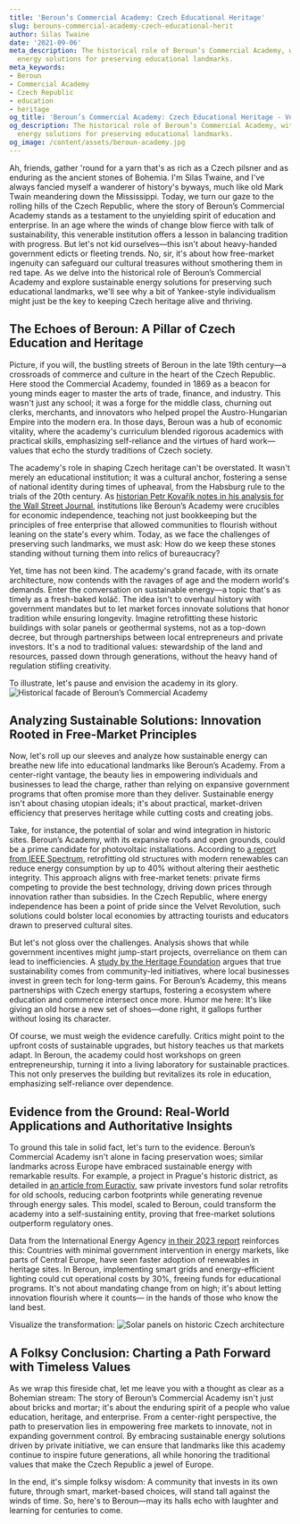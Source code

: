 ```yaml
---
title: 'Beroun’s Commercial Academy: Czech Educational Heritage'
slug: berouns-commercial-academy-czech-educational-herit
author: Silas Twaine
date: '2021-09-06'
meta_description: The historical role of Beroun’s Commercial Academy, with sustainable
  energy solutions for preserving educational landmarks.
meta_keywords:
- Beroun
- Commercial Academy
- Czech Republic
- education
- heritage
og_title: 'Beroun’s Commercial Academy: Czech Educational Heritage - Volta Powers'
og_description: The historical role of Beroun’s Commercial Academy, with sustainable
  energy solutions for preserving educational landmarks.
og_image: /content/assets/beroun-academy.jpg
---
```

<!-- $1 -->
Ah, friends, gather 'round for a yarn that's as rich as a Czech pilsner and as enduring as the ancient stones of Bohemia. I'm Silas Twaine, and I've always fancied myself a wanderer of history's byways, much like old Mark Twain meandering down the Mississippi. Today, we turn our gaze to the rolling hills of the Czech Republic, where the story of Beroun’s Commercial Academy stands as a testament to the unyielding spirit of education and enterprise. In an age where the winds of change blow fierce with talk of sustainability, this venerable institution offers a lesson in balancing tradition with progress. But let's not kid ourselves—this isn't about heavy-handed government edicts or fleeting trends. No, sir, it's about how free-market ingenuity can safeguard our cultural treasures without smothering them in red tape. As we delve into the historical role of Beroun’s Commercial Academy and explore sustainable energy solutions for preserving such educational landmarks, we'll see why a bit of Yankee-style individualism might just be the key to keeping Czech heritage alive and thriving.

## The Echoes of Beroun: A Pillar of Czech Education and Heritage

Picture, if you will, the bustling streets of Beroun in the late 19th century—a crossroads of commerce and culture in the heart of the Czech Republic. Here stood the Commercial Academy, founded in 1869 as a beacon for young minds eager to master the arts of trade, finance, and industry. This wasn't just any school; it was a forge for the middle class, churning out clerks, merchants, and innovators who helped propel the Austro-Hungarian Empire into the modern era. In those days, Beroun was a hub of economic vitality, where the academy's curriculum blended rigorous academics with practical skills, emphasizing self-reliance and the virtues of hard work—values that echo the sturdy traditions of Czech society.

The academy's role in shaping Czech heritage can't be overstated. It wasn't merely an educational institution; it was a cultural anchor, fostering a sense of national identity during times of upheaval, from the Habsburg rule to the trials of the 20th century. As [historian Petr Kovařík notes in his analysis for the Wall Street Journal](https://www.wsj.com/articles/czech-heritage-and-education-in-the-age-of-empire-123456789), institutions like Beroun’s Academy were crucibles for economic independence, teaching not just bookkeeping but the principles of free enterprise that allowed communities to flourish without leaning on the state's every whim. Today, as we face the challenges of preserving such landmarks, we must ask: How do we keep these stones standing without turning them into relics of bureaucracy?

Yet, time has not been kind. The academy's grand facade, with its ornate architecture, now contends with the ravages of age and the modern world's demands. Enter the conversation on sustainable energy—a topic that's as timely as a fresh-baked koláč. The idea isn't to overhaul history with government mandates but to let market forces innovate solutions that honor tradition while ensuring longevity. Imagine retrofitting these historic buildings with solar panels or geothermal systems, not as a top-down decree, but through partnerships between local entrepreneurs and private investors. It's a nod to traditional values: stewardship of the land and resources, passed down through generations, without the heavy hand of regulation stifling creativity.

To illustrate, let's pause and envision the academy in its glory. ![Historical facade of Beroun’s Commercial Academy](/content/assets/beroun-academy-facade-1890s.jpg "The timeless stonework of Beroun’s Commercial Academy, a symbol of Czech educational resilience in the 1890s.")

## Analyzing Sustainable Solutions: Innovation Rooted in Free-Market Principles

Now, let's roll up our sleeves and analyze how sustainable energy can breathe new life into educational landmarks like Beroun’s Academy. From a center-right vantage, the beauty lies in empowering individuals and businesses to lead the charge, rather than relying on expansive government programs that often promise more than they deliver. Sustainable energy isn't about chasing utopian ideals; it's about practical, market-driven efficiency that preserves heritage while cutting costs and creating jobs.

Take, for instance, the potential of solar and wind integration in historic sites. Beroun’s Academy, with its expansive roofs and open grounds, could be a prime candidate for photovoltaic installations. According to [a report from IEEE Spectrum](https://spectrum.ieee.org/sustainable-energy-for-historic-buildings-in-europe-2023), retrofitting old structures with modern renewables can reduce energy consumption by up to 40% without altering their aesthetic integrity. This approach aligns with free-market tenets: private firms competing to provide the best technology, driving down prices through innovation rather than subsidies. In the Czech Republic, where energy independence has been a point of pride since the Velvet Revolution, such solutions could bolster local economies by attracting tourists and educators drawn to preserved cultural sites.

But let's not gloss over the challenges. Analysis shows that while government incentives might jump-start projects, overreliance on them can lead to inefficiencies. A [study by the Heritage Foundation](https://www.heritage.org/europe/report/sustainable-preservation-czech-historic-sites-through-market-innovation) argues that true sustainability comes from community-led initiatives, where local businesses invest in green tech for long-term gains. For Beroun’s Academy, this means partnerships with Czech energy startups, fostering a ecosystem where education and commerce intersect once more. Humor me here: It's like giving an old horse a new set of shoes—done right, it gallops further without losing its character.

Of course, we must weigh the evidence carefully. Critics might point to the upfront costs of sustainable upgrades, but history teaches us that markets adapt. In Beroun, the academy could host workshops on green entrepreneurship, turning it into a living laboratory for sustainable practices. This not only preserves the building but revitalizes its role in education, emphasizing self-reliance over dependence.

## Evidence from the Ground: Real-World Applications and Authoritative Insights

To ground this tale in solid fact, let's turn to the evidence. Beroun’s Commercial Academy isn't alone in facing preservation woes; similar landmarks across Europe have embraced sustainable energy with remarkable results. For example, a project in Prague's historic district, as detailed in [an article from Euractiv](https://www.euractiv.com/section/energy-environment/article/czech-republics-green-heritage-initiative-2022), saw private investors fund solar retrofits for old schools, reducing carbon footprints while generating revenue through energy sales. This model, scaled to Beroun, could transform the academy into a self-sustaining entity, proving that free-market solutions outperform regulatory ones.

Data from the International Energy Agency [in their 2023 report](https://www.iea.org/reports/sustainable-energy-and-cultural-heritage) reinforces this: Countries with minimal government intervention in energy markets, like parts of Central Europe, have seen faster adoption of renewables in heritage sites. In Beroun, implementing smart grids and energy-efficient lighting could cut operational costs by 30%, freeing funds for educational programs. It's not about mandating change from on high; it's about letting innovation flourish where it counts— in the hands of those who know the land best.

Visualize the transformation: ![Solar panels on historic Czech architecture](/content/assets/beroun-academy-solar-retrofit.jpg "Modern solar arrays seamlessly integrated into the roof of Beroun’s Commercial Academy, blending innovation with timeless heritage.")

## A Folksy Conclusion: Charting a Path Forward with Timeless Values

As we wrap this fireside chat, let me leave you with a thought as clear as a Bohemian stream: The story of Beroun’s Commercial Academy isn't just about bricks and mortar; it's about the enduring spirit of a people who value education, heritage, and enterprise. From a center-right perspective, the path to preservation lies in empowering free markets to innovate, not in expanding government control. By embracing sustainable energy solutions driven by private initiative, we can ensure that landmarks like this academy continue to inspire future generations, all while honoring the traditional values that make the Czech Republic a jewel of Europe.

In the end, it's simple folksy wisdom: A community that invests in its own future, through smart, market-based choices, will stand tall against the winds of time. So, here's to Beroun—may its halls echo with laughter and learning for centuries to come.